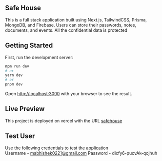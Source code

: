 ## Safe House

This is a full stack application built using Next.js, TailwindCSS, Prisma, MongoDB, and Firebase. Users can store their passwords, notes, documents, and events. All the confidential data is protected

## Getting Started

First, run the development server:

```bash
npm run dev
# or
yarn dev
# or
pnpm dev
```

Open [http://localhost:3000](http://localhost:3000) with your browser to see the result.

## Live Preview

This project is deployed on vercel with the URL [safehouse](https://mysafehouse.vercel.app)

## Test User

Use the following credentials to test the application\
Username - mabhishek0221@gmail.com
Password - dixfy6-pucvAk-qojhuh
